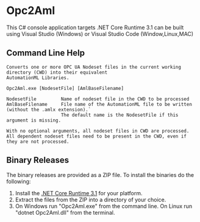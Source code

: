 # Opc2Aml
This C# console application targets .NET Core Runtime 3.1 can be built using Visual Studio (Windows) or Visual Studio Code (Window,Linux,MAC)



## Command Line Help

```
Converts one or more OPC UA Nodeset files in the current working directory (CWD) into their equivalent
AutomationML Libraries.

Opc2Aml.exe [NodesetFile] [AmlBaseFilename]

NodesetFile         Name of nodeset file in the CWD to be processed
AmlBaseFilename     File name of the AutomationML file to be written (without the .amlx extension).`
                    The default name is the NodesetFile if this argument is missing.

With no optional arguments, all nodeset files in CWD are processed.
All dependent nodeset files need to be present in the CWD, even if they are not processed.
```



## Binary Releases

The binary releases are provided as a ZIP file. To install the binaries do the following:
1. Install the [.NET Core Runtime 3.1](https://dotnet.microsoft.com/download/dotnet/3.1) for your platform.
2. Extract the files from the ZIP into a directory of your choice.
3. On Windows run "Opc2Aml.exe" from the command line.  On Linux run "dotnet Opc2Aml.dll" from the terminal.
